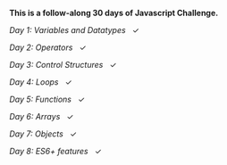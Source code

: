**This is a follow-along 30 days of Javascript Challenge.**

*Day 1: Variables and Datatypes* &nbsp; &#10003;

*Day 2: Operators* &nbsp; &#10003;

*Day 3: Control Structures* &nbsp; &#10003;

*Day 4:  Loops*  &nbsp; &#10003;

*Day 5:  Functions*  &nbsp; &#10003;

*Day 6: Arrays*  &nbsp; &#10003;

*Day 7:  Objects*  &nbsp; &#10003;

*Day 8:   ES6+ features*  &nbsp; &#10003;
